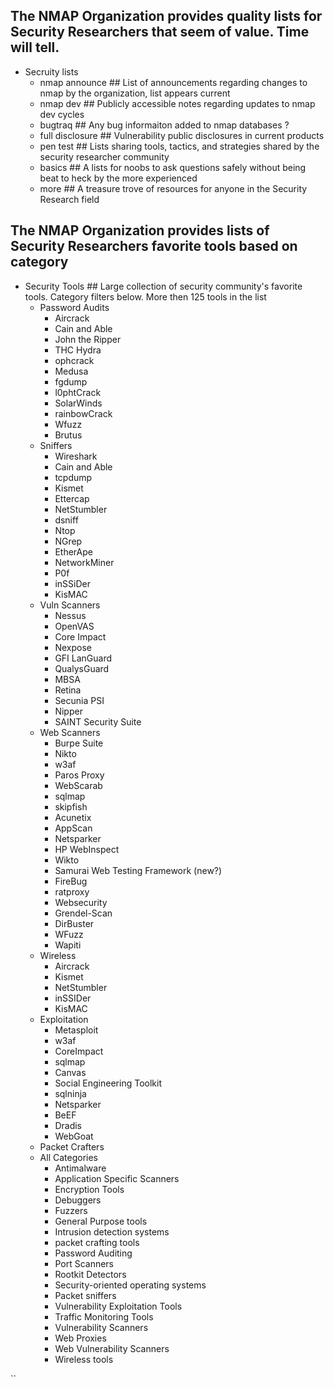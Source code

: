 ## The NMAP Organization provides quality lists for Security Researchers that seem of value. Time will tell. 
- Secruity lists
	- nmap announce 	## List of announcements regarding changes to nmap by the organization, list appears current
	- nmap dev			## Publicly accessible notes regarding updates to nmap dev cycles
	- bugtraq			## Any bug informaiton added to nmap databases ? 
	- full disclosure	## Vulnerability public disclosures in current products
	- pen test			## Lists sharing tools, tactics, and strategies shared by the security researcher community
	- basics			## A lists for noobs to ask questions safely without being beat to heck by the more experienced 
	- more				## A treasure trove of resources for anyone in the Security Research field

## The NMAP Organization provides lists of Security Researchers favorite tools based on category
- Security Tools ## Large collection of security community's favorite tools. Category filters below. More then 125 tools in the list
	- Password Audits
		- Aircrack 
		- Cain and Able
		- John the Ripper
		- THC Hydra
		- ophcrack
		- Medusa
		- fgdump
		- l0phtCrack
		- SolarWinds
		- rainbowCrack
		- Wfuzz
		- Brutus
	- Sniffers
		- Wireshark
		- Cain and Able
		- tcpdump
		- Kismet
		- Ettercap
		- NetStumbler
		- dsniff
		- Ntop
		- NGrep
		- EtherApe
		- NetworkMiner
		- P0f
		- inSSiDer
		- KisMAC
	- Vuln Scanners
		- Nessus
		- OpenVAS
		- Core Impact
		- Nexpose
		- GFI LanGuard
		- QualysGuard
		- MBSA
		- Retina
		- Secunia PSI
		- Nipper
		- SAINT Security Suite
	- Web Scanners
		- Burpe Suite
		- Nikto
		- w3af
		- Paros Proxy
		- WebScarab
		- sqlmap
		- skipfish
		- Acunetix
		- AppScan
		- Netsparker
		- HP WebInspect
		- Wikto
		- Samurai Web Testing Framework (new?)
		- FireBug
		- ratproxy
		- Websecurity
		- Grendel-Scan
		- DirBuster
		- WFuzz
		- Wapiti
	- Wireless
		- Aircrack
		- Kismet
		- NetStumbler
		- inSSIDer
		- KisMAC
	- Exploitation
		- Metasploit
		- w3af
		- CoreImpact
		- sqlmap
		- Canvas
		- Social Engineering Toolkit
		- sqlninja
		- Netsparker
		- BeEF
		- Dradis
		- WebGoat
	- Packet Crafters
	- All Categories
		- Antimalware
		- Application Specific Scanners
		- Encryption Tools
		- Debuggers
		- Fuzzers
		- General Purpose tools
		- Intrusion detection systems
		- packet crafting tools
		- Password Auditing
		- Port Scanners
		- Rootkit Detectors
		- Security-oriented operating systems
		- Packet sniffers
		- Vulnerability Exploitation Tools
		- Traffic Monitoring Tools
		- Vulnerability Scanners
		- Web Proxies
		- Web Vulnerability Scanners
		- Wireless tools
		

``